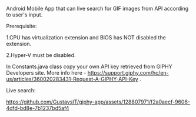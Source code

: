 Android Mobile App that can live search for GIF images from API according to user's input.



Prerequisite:

1.CPU has virtualization extension and BIOS has NOT disabled the extension.

2.Hyper-V must be disabled. 



In Constants.java class copy your own API key retrieved from GIPHY Developers site. More info here - https://support.giphy.com/hc/en-us/articles/360020283431-Request-A-GIPHY-API-Key .



Live search:



https://github.com/GustavsIT/giphy-app/assets/128807971/f2a0aecf-9606-4dfd-bd8e-7b1237bd5af4

